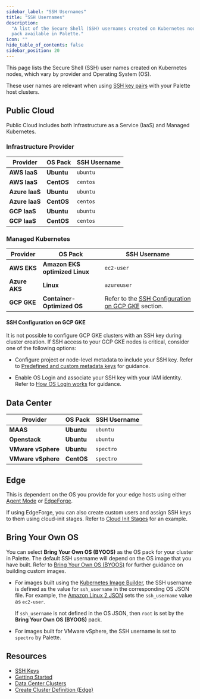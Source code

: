 ```yaml
---
sidebar_label: "SSH Usernames"
title: "SSH Usernames"
description:
  "A list of the Secure Shell (SSH) usernames created on Kubernetes nodes for each provider and operating system (OS)
  pack available in Palette."
icon: ""
hide_table_of_contents: false
sidebar_position: 20
---
```


This page lists the Secure Shell (SSH) user names created on Kubernetes nodes, which vary by provider and Operating
System (OS).

These user names are relevant when using [SSH key pairs](./ssh-keys.md) with your Palette host clusters.

## Public Cloud

Public Cloud includes both Infrastructure as a Service (IaaS) and Managed Kubernetes.

### Infrastructure Provider

| Provider       | OS Pack    | SSH Username |
| -------------- | ---------- | ------------ |
| **AWS IaaS**   | **Ubuntu** | `ubuntu`     |
| **AWS IaaS**   | **CentOS** | `centos`     |
| **Azure IaaS** | **Ubuntu** | `ubuntu`     |
| **Azure IaaS** | **CentOS** | `centos`     |
| **GCP IaaS**   | **Ubuntu** | `ubuntu`     |
| **GCP IaaS**   | **CentOS** | `centos`     |

### Managed Kubernetes

| Provider      | OS Pack                        | SSH Username                                                                        |
| ------------- | ------------------------------ | ----------------------------------------------------------------------------------- |
| **AWS EKS**   | **Amazon EKS optimized Linux** | `ec2-user`                                                                          |
| **Azure AKS** | **Linux**                      | `azureuser`                                                                         |
| **GCP GKE**   | **Container-Optimized OS**     | Refer to the [SSH Configuration on GCP GKE](#ssh-configuration-on-gcp-gke) section. |

#### SSH Configuration on GCP GKE

It is not possible to configure GCP GKE clusters with an SSH key during cluster creation. If SSH access to your GCP GKE
nodes is critical, consider one of the following options:

- Configure project or node-level metadata to include your SSH key. Refer to
  [Predefined and custom metadata keys](https://cloud.google.com/compute/docs/metadata/overview#predefined-and-custom-metadata-keys)
  for guidance.

- Enable OS Login and associate your SSH key with your IAM identity. Refer to
  [How OS Login works](https://cloud.google.com/compute/docs/oslogin#how_os_login_works) for guidance.

## Data Center

| Provider           | OS Pack    | SSH Username |
| ------------------ | ---------- | ------------ |
| **MAAS**           | **Ubuntu** | `ubuntu`     |
| **Openstack**      | **Ubuntu** | `ubuntu`     |
| **VMware vSphere** | **Ubuntu** | `spectro`    |
| **VMware vSphere** | **CentOS** | `spectro`    |

## Edge

This is dependent on the OS you provide for your edge hosts using either
[Agent Mode](../../../deployment-modes/agent-mode/agent-mode.md) or
[EdgeForge](../../../clusters/edge/edgeforge-workflow/palette-canvos/build-provider-images.md).

If using EdgeForge, you can also create custom users and assign SSH keys to them using cloud-init stages. Refer to
[Cloud Init Stages](../../edge/edge-configuration/cloud-init.md#assign-an-ssh-key) for an example.

## Bring Your Own OS

You can select **Bring Your Own OS (BYOOS)** as the OS pack for your cluster in Palette. The default SSH username will
depend on the OS image that you have built. Refer to [Bring Your Own OS (BYOOS)](../../../byoos/byoos.md) for further
guidance on building custom images.

- For images built using the [Kubernetes Image Builder](../../../byoos/image-builder/build-image.md), the SSH username
  is defined as the value for `ssh_username` in the corresponding OS JSON file. For example, the
  [Amazon Linux 2 JSON](https://github.com/kubernetes-sigs/image-builder/blob/main/images/capi/packer/ami/amazon-2.json#L11)
  sets the `ssh_username` value as `ec2-user`.

  If `ssh_username` is not defined in the OS JSON, then `root` is set by the **Bring Your Own OS (BYOOS)** pack.

- For images built for VMware vSphere, the SSH username is set to `spectro` by Palette.

## Resources

- [SSH Keys](./ssh-keys.md)
- [Getting Started](/getting-started/)
- [Data Center Clusters](../../data-center/data-center.md)
- [Create Cluster Definition (Edge)](../../edge/site-deployment/cluster-deployment.md)
